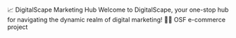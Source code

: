 📈 DigitalScape Marketing Hub
Welcome to DigitalScape, your one-stop hub for navigating the dynamic realm of digital marketing! 🚀📱
OSF e-commerce project

